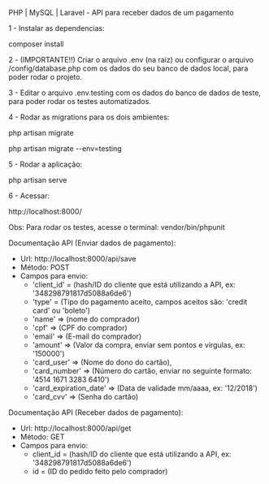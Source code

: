PHP | MySQL | Laravel - API para receber dados de um pagamento

1 - Instalar as dependencias:

composer install

2 - (IMPORTANTE!!) Criar o arquivo .env (na raiz) ou configurar o arquivo /config/database.php com os dados do seu banco de dados local, para poder rodar o projeto.

3 - Editar o arquivo .env.testing com os dados do banco de dados de teste, para poder rodar os testes automatizados.

4 - Rodar as migrations para os dois ambientes:

php artisan migrate

php artisan migrate --env=testing

5 - Rodar a aplicação:

php artisan serve

6 - Acessar:

http://localhost:8000/

Obs: Para rodar os testes, acesse o terminal: vendor/bin/phpunit

Documentação API (Enviar dados de pagamento):
- Url: http://localhost:8000/api/save
- Método: POST
- Campos para envio:
   * 'client_id' = (hash/ID do cliente que está utilizando a API, ex: '348298791817d5088a6de6')
   * 'type' = (Tipo do pagamento aceito, campos aceitos são: 'credit card' ou 'boleto')
   * 'name' => (nome do comprador)
   * 'cpf' => (CPF do comprador)
   * 'email' => (E-mail do comprador)
   * 'amount' => (Valor da compra, enviar sem pontos e vírgulas, ex: '150000')
   * 'card_user' => (Nome do dono do cartão),
   * 'card_number' => (Número do cartão, enviar no seguinte formato: '4514 1671 3283 6410')
   * 'card_expiration_date' => (Data de validade mm/aaaa, ex: '12/2018')
   * 'card_cvv' => (Senha do cartão)

Documentação API (Receber dados de pagamento):
- Url: http://localhost:8000/api/get
- Método: GET
- Campos para envio:
   * client_id = (hash/ID do cliente que está utilizando a API, ex: '348298791817d5088a6de6')
   * id = (ID do pedido feito pelo comprador)   
